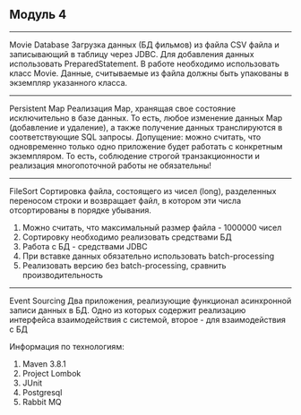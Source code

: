 Модуль 4
---
---
Movie Database
Загрузка данных (БД фильмов) из файла CSV файла и записывающий в таблицу через  JDBC.
Для добавления данных использовать PreparedStatement.
В работе необходимо использовать класс Movie. Данные, считываемые из файла должны быть упакованы в экземпляр
указанного класса.

---
Persistent Map
Реализация Map, хранящая свое состояние исключительно в базе данных. 
То есть, любое изменение данных Map (добавление и удаление), а также
получение данных транслируются в соответствующие SQL запросы.
Допущение: можно считать, что одновременно только одно приложение будет работать с конкретным экземпляром.
То есть, соблюдение строгой транзакционности и реализация многопоточной работы не обязательны!

---
FileSort
Сортировка файла, состоящего из чисел (long), разделенных переносом строки и возвращает файл,
в котором эти числа отсортированы в порядке убывания.
1. Можно считать, что максимальный размер файла - 1000000 чисел
2. Сортировку необходимо реализовать средствами БД
3. Работа с БД - средствами JDBC
4. При вставке данных обязательно использовать batch-processing
5. Реализовать версию без batch-processing, сравнить производительность

---
Event Sourcing
Два приложения, реализующие функционал асинхронной записи данных в БД.
Одно из которых содержит реализацию интерфейса взаимодействия с системой, второе - для взаимодействия с БД


Информация по технологиям:
1. Maven 3.8.1
2. Project Lombok
3. JUnit
4. Postgresql
5. Rabbit MQ